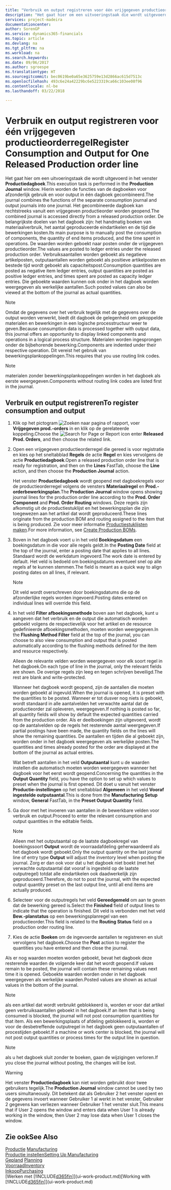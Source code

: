 ```yaml
---
title: "Verbruik en output registreren voor één vrijgegeven productieorder | Microsoft Docs"
description: "Het gaat hier om een uitvoeringstaak die wordt uitgevoerd in het venster **Productiedagboek**. Hierin worden de functies van de dagboeken voor afzonderlijk gebruik en voor output in één dagboek gecombineerd. Het gecombineerde dagboek kan rechtstreeks vanuit een vrijgegeven productieorder worden geopend. De belangrijkste doelen van het dagboek zijn: het handmatig boeken van materiaalverbruik, het aantal geproduceerde eindartikelen en de tijd die bewerkingen kosten."
services: project-madeira
documentationcenter: 
author: SorenGP
ms.service: dynamics365-financials
ms.topic: article
ms.devlang: na
ms.tgt_pltfrm: na
ms.workload: na
ms.search.keywords: 
ms.date: 09/06/2017
ms.author: sgroespe
ms.translationtype: HT
ms.sourcegitcommit: bec0619be0a65e3625759e13d2866ac615d7513c
ms.openlocfilehash: 493c6e24a42229bc6e5223319ca66c103ee08f96
ms.contentlocale: nl-be
ms.lasthandoff: 03/22/2018

---
```

# <a name="register-consumption-and-output-for-one-released-production-order-line"></a><span data-ttu-id="9d5c1-106">Verbruik en output registreren voor één vrijgegeven productieorderregel</span><span class="sxs-lookup"><span data-stu-id="9d5c1-106">Register Consumption and Output for One Released Production order line</span></span>
<span data-ttu-id="9d5c1-107">Het gaat hier om een uitvoeringstaak die wordt uitgevoerd in het venster **Productiedagboek**.</span><span class="sxs-lookup"><span data-stu-id="9d5c1-107">This execution task is performed in the **Production Journal** window.</span></span> <span data-ttu-id="9d5c1-108">Hierin worden de functies van de dagboeken voor afzonderlijk gebruik en voor output in één dagboek gecombineerd.</span><span class="sxs-lookup"><span data-stu-id="9d5c1-108">The journal combines the functions of the separate consumption journal and output journals into one journal.</span></span> <span data-ttu-id="9d5c1-109">Het gecombineerde dagboek kan rechtstreeks vanuit een vrijgegeven productieorder worden geopend.</span><span class="sxs-lookup"><span data-stu-id="9d5c1-109">The combined journal is accessed directly from a released production order.</span></span> <span data-ttu-id="9d5c1-110">De belangrijkste doelen van het dagboek zijn: het handmatig boeken van materiaalverbruik, het aantal geproduceerde eindartikelen en de tijd die bewerkingen kosten.</span><span class="sxs-lookup"><span data-stu-id="9d5c1-110">Its main purpose is to manually post the consumption of components, the quantity of end items produced, and the time spent in operations.</span></span> <span data-ttu-id="9d5c1-111">De waarden worden geboekt naar posten onder de vrijgegeven productieorder.</span><span class="sxs-lookup"><span data-stu-id="9d5c1-111">The values are posted to ledger entries under the released production order.</span></span> <span data-ttu-id="9d5c1-112">Verbruiksaantallen worden geboekt als negatieve artikelposten, outputaantallen worden geboekt als positieve artikelposten en bestede tijd wordt geboekt als capaciteitspost.</span><span class="sxs-lookup"><span data-stu-id="9d5c1-112">Consumption quantities are posted as negative item ledger entries, output quantities are posted as positive ledger entries, and times spent are posted as capacity ledger entries.</span></span> <span data-ttu-id="9d5c1-113">Die geboekte waarden kunnen ook onder in het dagboek worden weergegeven als werkelijke aantallen.</span><span class="sxs-lookup"><span data-stu-id="9d5c1-113">Such posted values can also be viewed at the bottom of the journal as actual quantities.</span></span>  

> [!NOTE]  
>  <span data-ttu-id="9d5c1-114">Omdat de gegevens over het verbruik tegelijk met de gegevens over de output worden verwerkt, biedt dit dagboek de gelegenheid om gekoppelde materialen en bewerkingen in een logische processtructuur weer te geven.</span><span class="sxs-lookup"><span data-stu-id="9d5c1-114">Because consumption data is processed together with output data, this journal offers an opportunity to display linked components and operations in a logical process structure.</span></span> <span data-ttu-id="9d5c1-115">Materialen worden ingesprongen onder de bijbehorende bewerking.</span><span class="sxs-lookup"><span data-stu-id="9d5c1-115">Components are indented under their respective operation.</span></span> <span data-ttu-id="9d5c1-116">Dit vereist het gebruik van bewerkingsplankoppelingen.</span><span class="sxs-lookup"><span data-stu-id="9d5c1-116">This requires that you use routing link codes.</span></span>  

> [!NOTE]  
>  <span data-ttu-id="9d5c1-117">materialen zonder bewerkingsplankoppelingen worden in het dagboek als eerste weergegeven.</span><span class="sxs-lookup"><span data-stu-id="9d5c1-117">Components without routing link codes are listed first in the journal.</span></span>  

## <a name="to-register-consumption-and-output"></a><span data-ttu-id="9d5c1-118">Verbruik en output registreren</span><span class="sxs-lookup"><span data-stu-id="9d5c1-118">To register consumption and output</span></span>  
1.  <span data-ttu-id="9d5c1-119">Klik op het pictogram ![Zoeken naar pagina of rapport](media/ui-search/search_small.png "pictogram Zoeken naar pagina of rapport"), voer **Vrijgegeven prod.-orders** in en klik op de gerelateerde koppeling.</span><span class="sxs-lookup"><span data-stu-id="9d5c1-119">Choose the ![Search for Page or Report](media/ui-search/search_small.png "Search for Page or Report icon") icon enter **Released Prod. Orders**, and then choose the related link.</span></span>  
2.  <span data-ttu-id="9d5c1-120">Open een vrijgegeven productieorderregel die gereed is voor registratie en kies op het sneltabblad **Regels** de actie **Regel** en kies vervolgens de actie **Productiedagboek**.</span><span class="sxs-lookup"><span data-stu-id="9d5c1-120">Open a released production order line that is ready for registration, and then on the **Lines** FastTab, choose the **Line** action, and then choose the **Production Journal** action.</span></span>  

    <span data-ttu-id="9d5c1-121">Het venster **Productiedagboek** wordt geopend met dagboekregels voor de productieorderregel volgens de vensters **Materiaalregel** en **Prod.-orderbewerkingsplan**.</span><span class="sxs-lookup"><span data-stu-id="9d5c1-121">The **Production Journal** window opens showing journal lines for the production order line according to the **Prod. Order Component** and **Prod. Order Routing** windows.</span></span> <span data-ttu-id="9d5c1-122">Deze regels zijn afkomstig uit de productiestuklijst en het bewerkingsplan die zijn toegewezen aan het artikel dat wordt geproduceerd.</span><span class="sxs-lookup"><span data-stu-id="9d5c1-122">These lines originate from the production BOM and routing assigned to the item that is being produced.</span></span> <span data-ttu-id="9d5c1-123">Zie voor meer informatie [Productiestuklijsten maken](production-how-to-create-routings.md).</span><span class="sxs-lookup"><span data-stu-id="9d5c1-123">For more information, see [Create Production BOMs](production-how-to-create-routings.md).</span></span>  

3.  <span data-ttu-id="9d5c1-124">Boven in het dagboek voert u in het veld **Boekingsdatum** een boekingsdatum in die voor alle regels geldt.</span><span class="sxs-lookup"><span data-stu-id="9d5c1-124">In the **Posting Date** field at the top of the journal, enter a posting date that applies to all lines.</span></span> <span data-ttu-id="9d5c1-125">Standaard wordt de werkdatum ingevoerd.</span><span class="sxs-lookup"><span data-stu-id="9d5c1-125">The work date is entered by default.</span></span> <span data-ttu-id="9d5c1-126">Het veld is bedoeld om boekingsdatums eventueel snel op alle regels af te kunnen stemmen.</span><span class="sxs-lookup"><span data-stu-id="9d5c1-126">The field is meant as a quick way to align posting dates on all lines, if relevant.</span></span>  

    > [!NOTE]  
    >  <span data-ttu-id="9d5c1-127">Dit veld wordt overschreven door boekingsdatums die op de afzonderlijke regels worden ingevoerd.</span><span class="sxs-lookup"><span data-stu-id="9d5c1-127">Posting dates entered on individual lines will override this field.</span></span>  

4.  <span data-ttu-id="9d5c1-128">In het veld **Filter afboekingsmethode** boven aan het dagboek, kunt u aangeven dat het verbruik en de output die automatisch worden geboekt volgens de respectievelijk voor het artikel en de resource gedefinieerde afboekingsmethoden, moeten worden weergegeven.</span><span class="sxs-lookup"><span data-stu-id="9d5c1-128">In the **Flushing Method Filter** field at the top of the journal, you can choose to also view consumption and output that is posted automatically according to the flushing methods defined for the item and resource respectively.</span></span>  

    <span data-ttu-id="9d5c1-129">Alleen de relevante velden worden weergegeven voor elk soort regel in het dagboek.</span><span class="sxs-lookup"><span data-stu-id="9d5c1-129">On each type of line in the journal, only the relevant fields are shown.</span></span> <span data-ttu-id="9d5c1-130">De overige regels zijn leeg en tegen schrijven beveiligd.</span><span class="sxs-lookup"><span data-stu-id="9d5c1-130">The rest are blank and write-protected.</span></span>  

    <span data-ttu-id="9d5c1-131">Wanneer het dagboek wordt geopend, zijn de aantallen die moeten worden geboekt al ingevuld.</span><span class="sxs-lookup"><span data-stu-id="9d5c1-131">When the journal is opened, it is preset with the quantities to be posted.</span></span> <span data-ttu-id="9d5c1-132">Wanneer er tot dusver nog niets is geboekt, wordt standaard in alle aantalvelden het verwachte aantal dat de productieorder zal opleveren, weergegeven.</span><span class="sxs-lookup"><span data-stu-id="9d5c1-132">If nothing is posted so far, all quantity fields will show by default the expected quantities carried from the production order.</span></span> <span data-ttu-id="9d5c1-133">Als er deelboekingen zijn uitgevoerd, wordt op de aantalvelden op de regels het resterende aantal weergegeven.</span><span class="sxs-lookup"><span data-stu-id="9d5c1-133">If partial postings have been made, the quantity fields on the lines will show the remaining quantities.</span></span> <span data-ttu-id="9d5c1-134">De aantallen en tijden die al geboekt zijn, worden onder in het dagboek weergegeven als werkelijke posten.</span><span class="sxs-lookup"><span data-stu-id="9d5c1-134">The quantities and times already posted for the order are displayed at the bottom of the journal as actual entries.</span></span>  

    <span data-ttu-id="9d5c1-135">Wat betreft aantallen in het veld **Outputaantal** kunt u de waarden instellen die automatisch moeten worden weergegeven wanneer het dagboek voor het eerst wordt geopend.</span><span class="sxs-lookup"><span data-stu-id="9d5c1-135">Concerning the quantities in the **Output Quantity** field, you have the option to set up which values to preset when the journal is first opened.</span></span> <span data-ttu-id="9d5c1-136">Dit doet u vanuit het venster **Productie-instellingen** op het sneltabblad **Algemeen** in het veld **Vooraf ingestelde outputaantal**.</span><span class="sxs-lookup"><span data-stu-id="9d5c1-136">This is done from the **Manufacturing Setup** window, **General** FastTab, in the **Preset Output Quantity** field.</span></span> 

5.  <span data-ttu-id="9d5c1-137">Ga door met het invoeren van aantallen in de bewerkbare velden voor verbruik en output.</span><span class="sxs-lookup"><span data-stu-id="9d5c1-137">Proceed to enter the relevant consumption and output quantities in the editable fields.</span></span>  

    > [!NOTE]  
    >  <span data-ttu-id="9d5c1-138">Alleen met het outputaantal op de laatste dagboekregel van boekingssoort **Output** wordt de voorraadafdeling geherwaardeerd als het dagboek wordt geboekt.</span><span class="sxs-lookup"><span data-stu-id="9d5c1-138">Only the output quantity on the last journal line of entry type **Output** will adjust the inventory level when posting the journal.</span></span> <span data-ttu-id="9d5c1-139">Zorg er dan ook voor dat u het dagboek niet boekt (met het verwachte outputaantal dat vooraf is ingesteld op de laatste outputregel) totdat alle eindartikelen ook daadwerkelijk zijn geproduceerd.</span><span class="sxs-lookup"><span data-stu-id="9d5c1-139">Therefore, do not to post the journal, with the expected output quantity preset on the last output line, until all end items are actually produced.</span></span>  

6.  <span data-ttu-id="9d5c1-140">Selecteer voor de outputregels het veld **Gereedgemeld** om aan te geven dat de bewerking gereed is.</span><span class="sxs-lookup"><span data-stu-id="9d5c1-140">Select the **Finished** field of output lines to indicate that the operation is finished.</span></span> <span data-ttu-id="9d5c1-141">Dit veld is verbonden met het veld **Bew.-planstatus** op een bewerkingsplanregel van een productieorder.</span><span class="sxs-lookup"><span data-stu-id="9d5c1-141">This field is related to the **Routing Status** field on a production order routing line.</span></span>  
7.  <span data-ttu-id="9d5c1-142">Kies de actie **Boeken** om de ingevoerde aantallen te registreren en sluit vervolgens het dagboek.</span><span class="sxs-lookup"><span data-stu-id="9d5c1-142">Choose the **Post** action to register the quantities you have entered and then close the journal.</span></span>  

<span data-ttu-id="9d5c1-143">Als er nog waarden moeten worden geboekt, bevat het dagboek deze resterende waarden de volgende keer dat het wordt geopend.</span><span class="sxs-lookup"><span data-stu-id="9d5c1-143">If values remain to be posted, the journal will contain these remaining values next time it is opened.</span></span> <span data-ttu-id="9d5c1-144">Geboekte waarden worden onder in het dagboek weergegeven als werkelijke waarden.</span><span class="sxs-lookup"><span data-stu-id="9d5c1-144">Posted values are shown as actual values in the bottom of the journal.</span></span>  

> [!NOTE]  
>  <span data-ttu-id="9d5c1-145"> als een artikel dat wordt verbruikt geblokkeerd is, worden er voor dat artikel geen verbruiksaantallen geboekt in het dagboek.</span><span class="sxs-lookup"><span data-stu-id="9d5c1-145">If an item that is being consumed is blocked, the journal will not post consumption quantities for that item.</span></span> <span data-ttu-id="9d5c1-146">Als een bewerkingsplaats of afdeling geblokkeerd is, worden er voor de desbetreffende outputregel in het dagboek geen outputaantallen of procestijden geboekt.</span><span class="sxs-lookup"><span data-stu-id="9d5c1-146">If a machine or work center is blocked, the journal will not post output quantities or process times for the output line in question.</span></span>  

> [!NOTE]  
>  <span data-ttu-id="9d5c1-147">als u het dagboek sluit zonder te boeken, gaan de wijzigingen verloren.</span><span class="sxs-lookup"><span data-stu-id="9d5c1-147">If you close the journal without posting, the changes will be lost.</span></span>  

> [!WARNING]  
>  <span data-ttu-id="9d5c1-148">Het venster **Productiedagboek** kan niet worden gebruikt door twee gebruikers tegelijk.</span><span class="sxs-lookup"><span data-stu-id="9d5c1-148">The **Production Journal** window cannot be used by two users simultaneously.</span></span> <span data-ttu-id="9d5c1-149">Dit betekent dat als Gebruiker 2 het venster opent en de gegevens invoert wanneer Gebruiker 1 al werkt in het venster, Gebruiker 2 gegevens kan verliezen wanneer Gebruiker 1 het venster sluit.</span><span class="sxs-lookup"><span data-stu-id="9d5c1-149">This means that if User 2 opens the window and enters data when User 1 is already working in the window, then User 2 may lose data when User 1 closes the window.</span></span>  

## <a name="see-also"></a><span data-ttu-id="9d5c1-150">Zie ook</span><span class="sxs-lookup"><span data-stu-id="9d5c1-150">See Also</span></span>  
<span data-ttu-id="9d5c1-151">[Productie](production-manage-manufacturing.md)  </span><span class="sxs-lookup"><span data-stu-id="9d5c1-151">[Manufacturing](production-manage-manufacturing.md)  </span></span>  
[<span data-ttu-id="9d5c1-152">Productie instellen</span><span class="sxs-lookup"><span data-stu-id="9d5c1-152">Setting Up Manufacturing</span></span>](production-configure-production-processes.md)  
<span data-ttu-id="9d5c1-153">[Gepland](production-planning.md)    </span><span class="sxs-lookup"><span data-stu-id="9d5c1-153">[Planning](production-planning.md)    </span></span>  
[<span data-ttu-id="9d5c1-154">Voorraad</span><span class="sxs-lookup"><span data-stu-id="9d5c1-154">Inventory</span></span>](inventory-manage-inventory.md)  
[<span data-ttu-id="9d5c1-155">Inkoop</span><span class="sxs-lookup"><span data-stu-id="9d5c1-155">Purchasing</span></span>](purchasing-manage-purchasing.md)  
<span data-ttu-id="9d5c1-156">[Werken met [!INCLUDE[d365fin](includes/d365fin_md.md)]](ui-work-product.md)</span><span class="sxs-lookup"><span data-stu-id="9d5c1-156">[Working with [!INCLUDE[d365fin](includes/d365fin_md.md)]](ui-work-product.md)</span></span>


